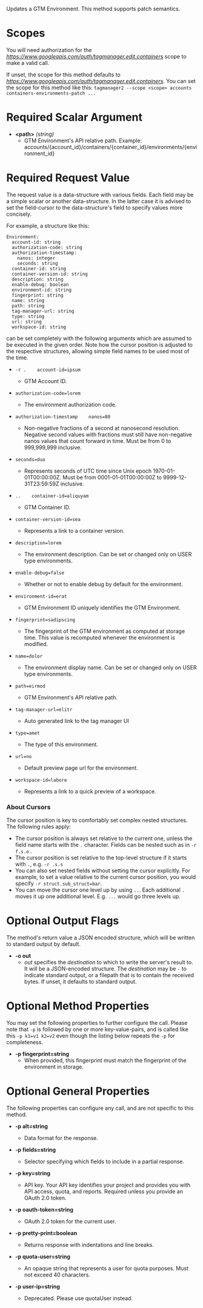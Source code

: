 Updates a GTM Environment. This method supports patch semantics.
# Scopes

You will need authorization for the *https://www.googleapis.com/auth/tagmanager.edit.containers* scope to make a valid call.

If unset, the scope for this method defaults to *https://www.googleapis.com/auth/tagmanager.edit.containers*.
You can set the scope for this method like this: `tagmanager2 --scope <scope> accounts containers-environments-patch ...`
# Required Scalar Argument
* **&lt;path&gt;** *(string)*
    - GTM Environment&#39;s API relative path. Example: accounts/{account_id}/containers/{container_id}/environments/{environment_id}
# Required Request Value

The request value is a data-structure with various fields. Each field may be a simple scalar or another data-structure.
In the latter case it is advised to set the field-cursor to the data-structure's field to specify values more concisely.

For example, a structure like this:
```
Environment:
  account-id: string
  authorization-code: string
  authorization-timestamp:
    nanos: integer
    seconds: string
  container-id: string
  container-version-id: string
  description: string
  enable-debug: boolean
  environment-id: string
  fingerprint: string
  name: string
  path: string
  tag-manager-url: string
  type: string
  url: string
  workspace-id: string

```

can be set completely with the following arguments which are assumed to be executed in the given order. Note how the cursor position is adjusted to the respective structures, allowing simple field names to be used most of the time.

* `-r .    account-id=ipsum`
    - GTM Account ID.
* `authorization-code=lorem`
    - The environment authorization code.
* `authorization-timestamp    nanos=80`
    - Non-negative fractions of a second at nanosecond resolution. Negative second values with fractions must still have non-negative nanos values that count forward in time. Must be from 0 to 999,999,999 inclusive.
* `seconds=duo`
    - Represents seconds of UTC time since Unix epoch 1970-01-01T00:00:00Z. Must be from 0001-01-01T00:00:00Z to 9999-12-31T23:59:59Z inclusive.

* `..    container-id=aliquyam`
    - GTM Container ID.
* `container-version-id=sea`
    - Represents a link to a container version.
* `description=lorem`
    - The environment description. Can be set or changed only on USER type environments.
* `enable-debug=false`
    - Whether or not to enable debug by default for the environment.
* `environment-id=erat`
    - GTM Environment ID uniquely identifies the GTM Environment.
* `fingerprint=sadipscing`
    - The fingerprint of the GTM environment as computed at storage time. This value is recomputed whenever the environment is modified.
* `name=dolor`
    - The environment display name. Can be set or changed only on USER type environments.
* `path=eirmod`
    - GTM Environment&#39;s API relative path.
* `tag-manager-url=elitr`
    - Auto generated link to the tag manager UI
* `type=amet`
    - The type of this environment.
* `url=no`
    - Default preview page url for the environment.
* `workspace-id=labore`
    - Represents a link to a quick preview of a workspace.


### About Cursors

The cursor position is key to comfortably set complex nested structures. The following rules apply:

* The cursor position is always set relative to the current one, unless the field name starts with the `.` character. Fields can be nested such as in `-r f.s.o` .
* The cursor position is set relative to the top-level structure if it starts with `.`, e.g. `-r .s.s`
* You can also set nested fields without setting the cursor explicitly. For example, to set a value relative to the current cursor position, you would specify `-r struct.sub_struct=bar`.
* You can move the cursor one level up by using `..`. Each additional `.` moves it up one additional level. E.g. `...` would go three levels up.


# Optional Output Flags

The method's return value a JSON encoded structure, which will be written to standard output by default.

* **-o out**
    - *out* specifies the *destination* to which to write the server's result to.
      It will be a JSON-encoded structure.
      The *destination* may be `-` to indicate standard output, or a filepath that is to contain the received bytes.
      If unset, it defaults to standard output.
# Optional Method Properties

You may set the following properties to further configure the call. Please note that `-p` is followed by one 
or more key-value-pairs, and is called like this `-p k1=v1 k2=v2` even though the listing below repeats the
`-p` for completeness.

* **-p fingerprint=string**
    - When provided, this fingerprint must match the fingerprint of the environment in storage.

# Optional General Properties

The following properties can configure any call, and are not specific to this method.

* **-p alt=string**
    - Data format for the response.

* **-p fields=string**
    - Selector specifying which fields to include in a partial response.

* **-p key=string**
    - API key. Your API key identifies your project and provides you with API access, quota, and reports. Required unless you provide an OAuth 2.0 token.

* **-p oauth-token=string**
    - OAuth 2.0 token for the current user.

* **-p pretty-print=boolean**
    - Returns response with indentations and line breaks.

* **-p quota-user=string**
    - An opaque string that represents a user for quota purposes. Must not exceed 40 characters.

* **-p user-ip=string**
    - Deprecated. Please use quotaUser instead.
